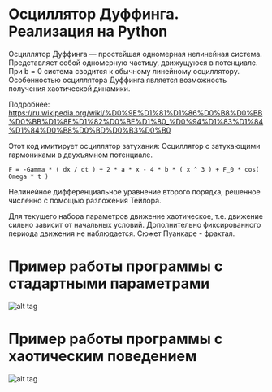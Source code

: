 # Осциллятор Дуффинга. Реализация на Python

Осциллятор Дуффинга  — простейшая одномерная нелинейная система. Представляет собой одномерную частицу, движущуюся в потенциале. 
При b = 0 система сводится к обычному линейному осциллятору. Особенностью осциллятора Дуффинга является возможность получения хаотической динамики.

Подробнее: https://ru.wikipedia.org/wiki/%D0%9E%D1%81%D1%86%D0%B8%D0%BB%D0%BB%D1%8F%D1%82%D0%BE%D1%80_%D0%94%D1%83%D1%84%D1%84%D0%B8%D0%BD%D0%B3%D0%B0

Этот код имитирует осциллятор затухания:
Осциллятор с затухающими гармониками в двухъямном потенциале.

    F = -Gamma * ( dx / dt ) + 2 * a * x - 4 * b * ( x ^ 3 ) + F_0 * cos( Omega * t )

Нелинейное дифференциальное уравнение второго порядка, решенное численно с помощью разложения Тейлора.

Для текущего набора параметров движение хаотическое, т.е. движение сильно зависит от начальных условий. 
Дополнительно фиксированного периода движения не наблюдается. Сюжет Пуанкаре - фрактал.

# Пример работы программы с стадартными параметрами
![alt tag](https://github.com/PC-SET/Duffing-Oscillator/blob/master/Example.png?raw=true "Пример")​

# Пример работы программы с хаотическим поведением
![alt tag](https://github.com/PC-SET/Duffing-Oscillator/blob/master/Example2.png?raw=true "Пример")​

